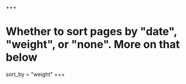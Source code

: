 +++
# Whether to sort pages by "date", "weight", or "none". More on that below
sort_by = "weight"
+++
